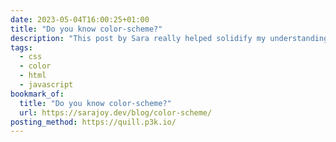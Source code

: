 ```yaml
---
date: 2023-05-04T16:00:25+01:00
title: "Do you know color-scheme?"
description: "This post by Sara really helped solidify my understanding of color schemes in the browser, how they affect HTML’s default appearance in browsers, and how we can make use of them in CSS and JavaScript. Lots of useful code examples and imagery to help the detailed explanations!"
tags:
  - css
  - color
  - html
  - javascript
bookmark_of:
  title: "Do you know color-scheme?"
  url: https://sarajoy.dev/blog/color-scheme/
posting_method: https://quill.p3k.io/
---
```


